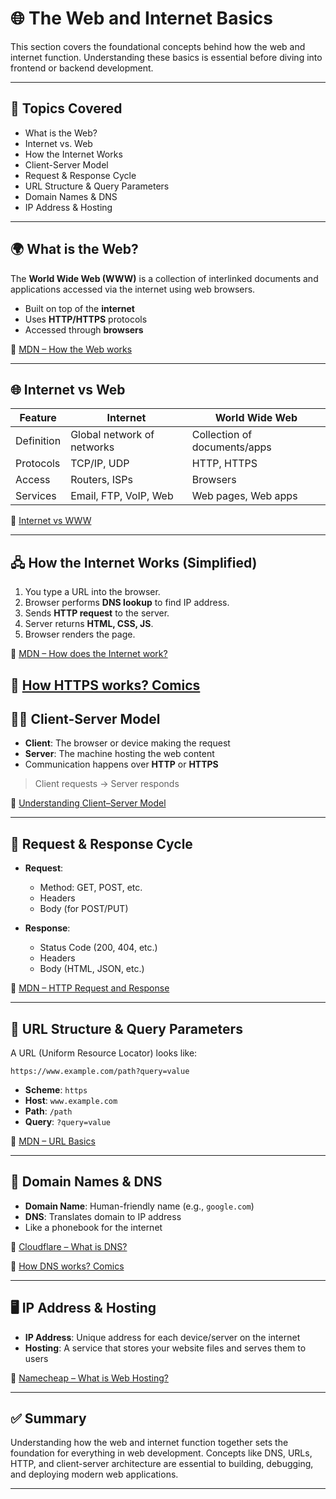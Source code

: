 # 🌐 The Web and Internet Basics

This section covers the foundational concepts behind how the web and internet function. Understanding these basics is essential before diving into frontend or backend development.

---

## 📌 Topics Covered

- What is the Web?
- Internet vs. Web
- How the Internet Works
- Client-Server Model
- Request & Response Cycle
- URL Structure & Query Parameters
- Domain Names & DNS
- IP Address & Hosting

---

## 🌍 What is the Web?

The **World Wide Web (WWW)** is a collection of interlinked documents and applications accessed via the internet using web browsers.

- Built on top of the **internet**
- Uses **HTTP/HTTPS** protocols
- Accessed through **browsers**

🔗 [MDN – How the Web works](https://developer.mozilla.org/en-US/docs/Learn/Getting_started_with_the_web/How_the_Web_works)

---

## 🌐 Internet vs Web

| Feature    | Internet                   | World Wide Web               |
| ---------- | -------------------------- | ---------------------------- |
| Definition | Global network of networks | Collection of documents/apps |
| Protocols  | TCP/IP, UDP                | HTTP, HTTPS                  |
| Access     | Routers, ISPs              | Browsers                     |
| Services   | Email, FTP, VoIP, Web      | Web pages, Web apps          |

🔗 [Internet vs WWW](https://www.scaler.com/topics/difference-between-internet-and-www/)

---

## 🖧 How the Internet Works (Simplified)

1. You type a URL into the browser.
2. Browser performs **DNS lookup** to find IP address.
3. Sends **HTTP request** to the server.
4. Server returns **HTML, CSS, JS**.
5. Browser renders the page.

🔗 [MDN – How does the Internet work?](https://developer.mozilla.org/en-US/docs/Learn/Common_questions/How_does_the_Internet_work)

## 🔗 [How HTTPS works? Comics](https://howhttps.works/)

## 🧑‍💻 Client-Server Model

- **Client**: The browser or device making the request
- **Server**: The machine hosting the web content
- Communication happens over **HTTP** or **HTTPS**

> Client requests → Server responds

🔗 [Understanding Client–Server Model](https://systemdesignschool.io/blog/client-server)

---

## 🔁 Request & Response Cycle

- **Request**:

  - Method: GET, POST, etc.
  - Headers
  - Body (for POST/PUT)

- **Response**:

  - Status Code (200, 404, etc.)
  - Headers
  - Body (HTML, JSON, etc.)

🔗 [MDN – HTTP Request and Response](https://developer.mozilla.org/en-US/docs/Web/HTTP/Messages)

---

## 🔗 URL Structure & Query Parameters

A URL (Uniform Resource Locator) looks like:

```
https://www.example.com/path?query=value
```

- **Scheme**: `https`
- **Host**: `www.example.com`
- **Path**: `/path`
- **Query**: `?query=value`

🔗 [MDN – URL Basics](https://developer.mozilla.org/en-US/docs/Learn/Common_questions/What_is_a_URL)

---

## 🧭 Domain Names & DNS

- **Domain Name**: Human-friendly name (e.g., `google.com`)
- **DNS**: Translates domain to IP address
- Like a phonebook for the internet

🔗 [Cloudflare – What is DNS?](https://www.cloudflare.com/learning/dns/what-is-dns/)

🔗 [How DNS works? Comics](https://howdns.works/)

---

## 🖥️ IP Address & Hosting

- **IP Address**: Unique address for each device/server on the internet
- **Hosting**: A service that stores your website files and serves them to users

🔗 [Namecheap – What is Web Hosting?](https://www.namecheap.com/guru-guides/what-is-web-hosting/)

---

## ✅ Summary

Understanding how the web and internet function together sets the foundation for everything in web development. Concepts like DNS, URLs, HTTP, and client-server architecture are essential to building, debugging, and deploying modern web applications.

---
